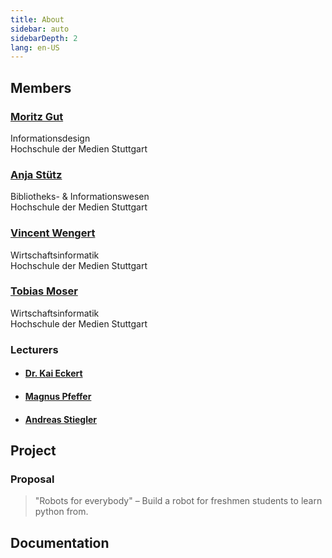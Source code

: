 ```yaml
---
title: About
sidebar: auto
sidebarDepth: 2
lang: en-US
---
```


## Members

### [Moritz Gut](https://github.com/moritzgvt)
Informationsdesign<br>
Hochschule der Medien Stuttgart

### [Anja Stütz](https://github.com/anjastvtz)
Bibliotheks- & Informationswesen<br>
Hochschule der Medien Stuttgart

### [Vincent Wengert](https://github.com/Vincent-Wengert)
Wirtschaftsinformatik<br>
Hochschule der Medien Stuttgart

### [Tobias Moser](https://github.com/Tobias-Moser)
Wirtschaftsinformatik<br>
Hochschule der Medien Stuttgart

### Lecturers
- #### [Dr. Kai Eckert](https://www.hdm-stuttgart.de/studieninhalte/person_view_kuerzel?kuerzel=eckert)
- #### [Magnus Pfeffer](https://www.hdm-stuttgart.de/studieninhalte/person_view_kuerzel?kuerzel=pfeffer)
- #### [Andreas Stiegler](https://www.hdm-stuttgart.de/person_view_kuerzel?kuerzel=stiegler)


## Project

### Proposal
> "Robots for everybody" – Build a robot for freshmen students to learn python from.

## Documentation